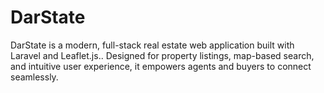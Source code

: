 # DarState
DarState is a modern, full-stack real estate web application built with Laravel and Leaflet.js.. Designed for property listings, map-based search, and intuitive user experience, it empowers agents and buyers to connect seamlessly.
